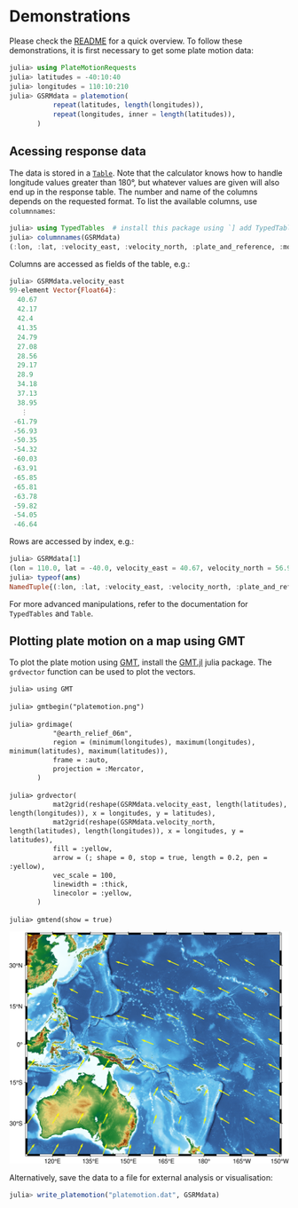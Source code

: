 # Demonstrations

Please check the [README](../../README.md) for a quick overview.
To follow these demonstrations, it is first necessary to get some plate motion data:

```julia
julia> using PlateMotionRequests
julia> latitudes = -40:10:40
julia> longitudes = 110:10:210
julia> GSRMdata = platemotion(
           repeat(latitudes, length(longitudes)),
           repeat(longitudes, inner = length(latitudes)),
       )
```


## Acessing response data

The data is stored in a [`Table`](https://typedtables.juliadata.org/latest/man/table/).
Note that the calculator knows how to handle longitude values greater than 180°,
but whatever values are given will also end up in the response table.
The number and name of the columns depends on the requested format.
To list the available columns, use `columnnames`:

```julia
julia> using TypedTables  # install this package using `] add TypedTables`
julia> columnnames(GSRMdata)
(:lon, :lat, :velocity_east, :velocity_north, :plate_and_reference, :model)
```

Columns are accessed as fields of the table, e.g.:

```julia
julia> GSRMdata.velocity_east
99-element Vector{Float64}:
  40.67
  42.17
  42.4
  41.35
  24.79
  27.08
  28.56
  29.17
  28.9
  34.18
  37.13
  38.95
   ⋮
 -61.79
 -56.93
 -50.35
 -54.32
 -60.03
 -63.91
 -65.85
 -65.81
 -63.78
 -59.82
 -54.05
 -46.64
```

Rows are accessed by index, e.g.:

```julia
julia> GSRMdata[1]
(lon = 110.0, lat = -40.0, velocity_east = 40.67, velocity_north = 56.92, plate_and_reference = "AU(NNR)", model = "GSRM v2.1")
julia> typeof(ans)
NamedTuple{(:lon, :lat, :velocity_east, :velocity_north, :plate_and_reference, :model), Tuple{Float64, Float64, Float64, Float64, String, String}}
```

For more advanced manipulations, refer to the documentation for `TypedTables` and `Table`.


## Plotting plate motion on a map using GMT

To plot the plate motion using [GMT](https://www.generic-mapping-tools.org/),
install the [GMT.jl](https://github.com/GenericMappingTools/GMT.jl) julia package.
The `grdvector` function can be used to plot the vectors.

```
julia> using GMT

julia> gmtbegin("platemotion.png")

julia> grdimage(
           "@earth_relief_06m",
           region = (minimum(longitudes), maximum(longitudes), minimum(latitudes), maximum(latitudes)),
           frame = :auto,
           projection = :Mercator,
       )

julia> grdvector(
           mat2grid(reshape(GSRMdata.velocity_east, length(latitudes), length(longitudes)), x = longitudes, y = latitudes),
           mat2grid(reshape(GSRMdata.velocity_north, length(latitudes), length(longitudes)), x = longitudes, y = latitudes),
           fill = :yellow,
           arrow = (; shape = 0, stop = true, length = 0.2, pen = :yellow),
           vec_scale = 100,
           linewidth = :thick,
           linecolor = :yellow,
       )

julia> gmtend(show = true)
```

![](assets/platemotion.png)

Alternatively, save the data to a file for external analysis or visualisation:

```julia
julia> write_platemotion("platemotion.dat", GSRMdata)
```
